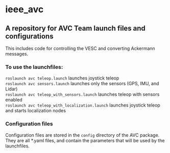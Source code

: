 # ieee_avc  
## A repository for AVC Team launch files and configurations  

This includes code for controlling the VESC and converting Ackermann messages.  

### To use the launchfiles:  
`roslaunch avc teleop.launch` launches joystick teleop  
`roslaunch avc sensors.launch` launches only the sensors (GPS, IMU, and Lidar)  
`roslaunch avc teleop_with_sensors.launch` launches teleop with sensors enabled  
`roslaunch avc teleop_with_localization.launch` launches joystick teleop and starts localization nodes  

### Configuration files  
Configuration files are stored in the `config` directory of the AVC package. They are all *.yaml files, and contain the parameters that will be used by the launchfiles.  
